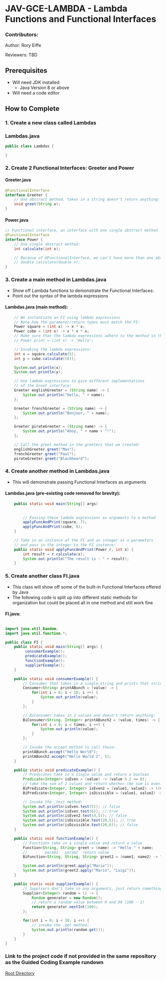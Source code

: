 # JAV-GCE-LAMBDA - Lambda Functions and Functional Interfaces

### Contributors:

Author:
    Rory Eiffe

Reviewers: TBD

## Prerequisites

- Will need JDK installed
    - Java Version 8 or above
- Will need a code editor

## How to Complete

### 1. Create a new class called Lambdas

### Lambdas.java
```java
public class Lambdas {
    
}

```

### 2. Create 2 Functional Interfaces: Greeter and Power

#### Greeter.java
```java
@FunctionalInterface
interface Greeter {
    // One abstract method, takes in a string doesn't return anything:
    void greet(String x);
}
```

#### Power.java
```java
// Functional interface, an interface with one single abstract method
@FunctionalInterface
interface Power {
    // One single abstract method:
    int calculate(int x);

    // Because of @FunctionalInterface, we can't have more than one abstract method:
    // double calculate(double x);
}
```

### 3. Create a main method in Lambdas.java
- Show off Lambda functions to demonstrate the Functional Interfaces:
- Point out the syntax of the lambda expressions
#### Lambdas.java (main method):
```java
    // We instantiate an FI using lambda expressions
    // Note how the parameter/return types must match the FI:
    Power square = (int x) -> x * x;
    Power cube = (int x) -> x * x * x;
    // Make sure that the lambda expressions adhere to the method in the functional interface:
    // Power print = (int x) -> "Hello";

    // Invoking the lambda expressions:
    int x = square.calculate(5);
    int y = cube.calculate((6));

    System.out.println(x);
    System.out.println(y);

    // Use lambda expressions to give different implementations
    // of the Greet interface:
    Greeter englishGreeter = (String name) -> {
        System.out.println("Hello, " + name);
    };

    Greeter frenchGreeter = (String name) -> {
        System.out.println("Bonjour, " + name);
    };

    Greeter pirateGreeter = (String name) -> {
        System.out.println("Ahoy, " + name + "!");
    };

    // Call the greet method in the greeters that we created:
    englishGreeter.greet("Max");
    frenchGreeter.greet("Paul");
    pirateGreeter.greet("Blackbeard");
```

### 4. Create another method in Lambdas.java
- This will demonstrate passing Functional Interfaces as arguments
#### Lambdas.java (pre-existing code removed for brevity):
```java
    public static void main(String[] args) 
        
        
        // Passing these lambda expressions as arguments to a method
        applyFuncAndPrint(square, 7);
        applyFuncAndPrint(cube, 8);
    }

    // Take in an instance of the FI and an integer as a parameters
    // and pass in the integer to the FI instance:
    public static void applyFuncAndPrint(Power r, int x) {
        int result = r.calculate(x);
        System.out.println("The result is : " + result);
    }
```

### 5. Create another class FI.java
- This class will show off some of the built-in Functional Interfaces offered by Java
- The following code is split up into different static methods for organization but could be placed all in one method and still work fine

#### FI.java:
```java

import java.util.Random;
import java.util.function.*;

public class FI {
    public static void main(String[] args) {
         consumerExample();
         predicateExample();
         functionExample();
         supplierExample();
    }

    public static void consumerExample() {
        // Consumer that takes in a single string and prints that string 10 times
        Consumer<String> printABunch = (value) -> {
            for(int i = 0; i < 10; i ++) {
                System.out.println(value);
            }
        };

        // BiConsumer takes in 2 values and doesn't return anything:
        BiConsumer<String, Integer> printABunch2 = (value, times) -> {
            for(int i = 0; i < times; i ++) {
                System.out.println(value);
            }
        };

        // Invoke the accept method to call these:
        printABunch.accept("Hello World");
        printABunch2.accept("Hello World 2", 5);
    }

    public static void predicateExample() {
        // Predicates take in a single value and return a boolean
        Predicate<Integer> isEven = (value) -> (value % 2 == 0);
        // take the sum of 2 values and return whether the sum is even:
        BiPredicate<Integer, Integer> isEven2 = (value1, value2) -> ((value1 + value2) % 2 == 0);
        BiPredicate<Integer, Integer> isDivisible = (value1, value2) -> (value1 % value2 == 0);

        // Invoke the .test method:
        System.out.println(isEven.test(5)); // false
        System.out.println(isEven.test(6)); // true
        System.out.println(isEven2.test(4,5)); // false
        System.out.println(isDivisible.test(20,5)); // true
        System.out.println(isDivisible.test(20,6)); // false
    }

    public static void functionExample() {
        // Functions take in a single value and return a value
        Function<String, String> greet = (name) -> "Hello " + name;
        //        param1   param2  return value
        BiFunction<String, String, String> greet2 = (name1, name2) -> "Hello " + name1 + " and " + name2;

        System.out.println(greet.apply("Mario"));
        System.out.println(greet2.apply("Mario", "Luigi"));
    }

    public static void supplierExample() {
        // Suppliers don't take in any arguments, just return something
        Supplier<Integer> random = () -> {
            Random generator = new Random();
            // return a random value between 0 and 99 (100 - 1)
            return generator.nextInt(100);
        };

        for(int i = 0; i < 10; i ++) {
            // invoke the .get method:
            System.out.println(random.get());
        }
    }
}

```

### Link to the project code if not provided in the same repository as the Guided Coding Example rundown
[Root Directory](com/revature/)